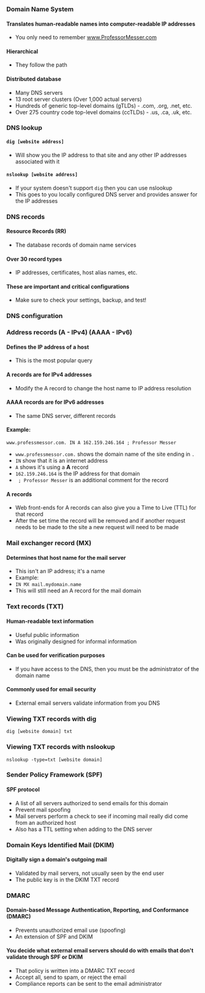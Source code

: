 ### Domain Name System

#### Translates human-readable names into computer-readable IP addresses
- You only need to remember www.ProfessorMesser.com

#### Hierarchical
- They follow the path

#### Distributed database
- Many DNS servers
- 13 root server clusters (Over 1,000 actual servers)
- Hundreds of generic top-level domains (gTLDs) - .com, .org, .net, etc.
- Over 275 country code top-level domains (ccTLDs) - .us, .ca, .uk, etc.

### DNS lookup

#### `dig [website address]`
- Will show you the IP address to that site and any other IP addresses associated with it

#### `nslookup [website address]` 
- If your system doesn't support `dig` then you can use nslookup
- This goes to you locally configured DNS server and provides answer for the IP addresses

### DNS records

#### Resource Records (RR)
- The database records of domain name services 

#### Over 30 record types
- IP addresses, certificates, host alias names, etc.

#### **These are important and critical configurations**
- Make sure to check your settings, backup, and test!

### DNS configuration

### Address records (A - IPv4) (AAAA - IPv6)

#### Defines the IP address of a host
- This is the most popular query

#### **A** records are for IPv4 addresses
- Modify the A record to change the host name to IP address resolution

#### **AAAA** records are for IPv6 addresses
- The same DNS server, different records

#### Example:

`www.professmessor.com. IN A 162.159.246.164 ; Professor Messer`

- `www.professmessor.com.` shows the domain name of the site ending in `.`
- `IN` show that it is an internet address
- `A` shows it's using a **A** record
- `162.159.246.164` is the IP address for that domain
- ` ; Professor Messer` is an additional comment for the record

#### **A** records
- Web front-ends for A records can also give you a Time to Live (TTL) for that record 
-   After the set time the record will be removed and if another request needs to be made to the site a new request will need to be made

### Mail exchanger record (MX)

#### Determines that host name for the mail server
- This isn't an IP address; it's a name
- Example:
-   `IN MX mail.mydomain.name`
-   This will still need an A record for the mail domain

### Text records (TXT)

#### Human-readable text information 
- Useful public information
- Was originally designed for informal information

#### Can be used for verification purposes
- If you have access to the DNS, then you must be the administrator of the domain name

#### Commonly used for email security
- External email servers validate information from you DNS

### Viewing TXT records with dig

`dig [website domain] txt`

### Viewing TXT records with nslookup

`nslookup -type=txt [website domain]`

### Sender Policy Framework (SPF)

#### SPF protocol
- A list of all servers authorized to send emails for this domain 
- Prevent mail spoofing
- Mail servers perform a check to see if incoming mail really did come from an authorized host
- Also has a TTL setting when adding to the DNS server

### Domain Keys Identified Mail (DKIM)

#### Digitally sign a domain's outgoing mail
- Validated by mail servers, not usually seen by the end user
- The public key is in the DKIM TXT record

### DMARC

#### Domain-based Message Authentication, Reporting, and Conformance (DMARC)
- Prevents unauthorized email use (spoofing)
- An extension of SPF and DKIM

#### You decide what external email servers should do with emails that don't validate through SPF or DKIM
- That policy is written into a DMARC TXT record
- Accept all, send to spam, or reject the email
- Compliance reports can be sent to the email administrator
